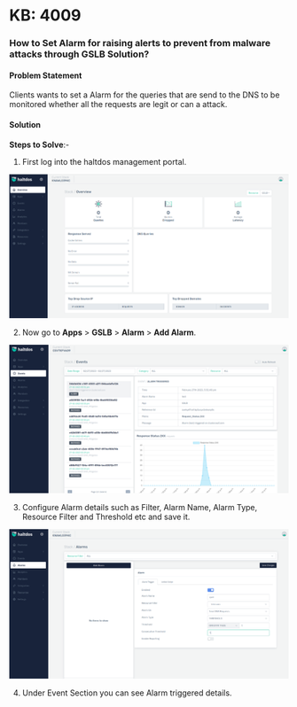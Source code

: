 # KB: 4009

### **How to Set Alarm for raising alerts to prevent from malware attacks through GSLB Solution?**

#### **Problem Statement**

Clients wants to set a Alarm for the queries that are send to the DNS to be monitored whether all the requests are legit or can a attack.

#### **Solution**

**Steps to Solve**:-

1. First log into the haltdos management portal.

![kb-4009](/img/gslb/v7/kb/overview_kb_4009_1.png)

2. Now go to **Apps** > **GSLB** > **Alarm** > **Add Alarm**.

![kb-4009](/img/gslb/v7/kb/alarm_kb_4009_2.png)

3. Configure Alarm details such as Filter, Alarm Name, Alarm Type, Resource Filter and Threshold etc and save it. 

![kb-4009](/img/gslb/v7/kb/alarm_kb_4009_3.png)

4. Under Event Section you can see Alarm triggered details.
